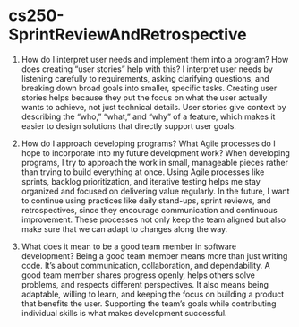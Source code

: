 # cs250-SprintReviewAndRetrospective
1. How do I interpret user needs and implement them into a program? How does creating “user stories” help with this?
I interpret user needs by listening carefully to requirements, asking clarifying questions, and breaking down broad goals into smaller, specific tasks. Creating user stories helps because they put the focus on what the user actually wants to achieve, not just technical details. User stories give context by describing the “who,” “what,” and “why” of a feature, which makes it easier to design solutions that directly support user goals.

2. How do I approach developing programs? What Agile processes do I hope to incorporate into my future development work?
When developing programs, I try to approach the work in small, manageable pieces rather than trying to build everything at once. Using Agile processes like sprints, backlog prioritization, and iterative testing helps me stay organized and focused on delivering value regularly. In the future, I want to continue using practices like daily stand-ups, sprint reviews, and retrospectives, since they encourage communication and continuous improvement. These processes not only keep the team aligned but also make sure that we can adapt to changes along the way.

3. What does it mean to be a good team member in software development?
Being a good team member means more than just writing code. It’s about communication, collaboration, and dependability. A good team member shares progress openly, helps others solve problems, and respects different perspectives. It also means being adaptable, willing to learn, and keeping the focus on building a product that benefits the user. Supporting the team’s goals while contributing individual skills is what makes development successful.

